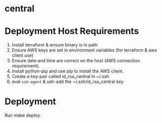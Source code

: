 # central

# Deployment Host Requirements

1. Install terraform & ensure binary is in path
2. Ensure AWS keys are set in environment variables (for terraform & aws client use)
3. Ensure date and time are correct on the host (AWS connection requirement).
4. Install python-pip and use pip to install the AWS client. 
5. Create a key-pair called id_rsa_central in ~/.ssh
6. eval `ssh-agent` & ssh-add the ~/.ssh/id_rsa_central key

# Deployment 

Run make deploy.

